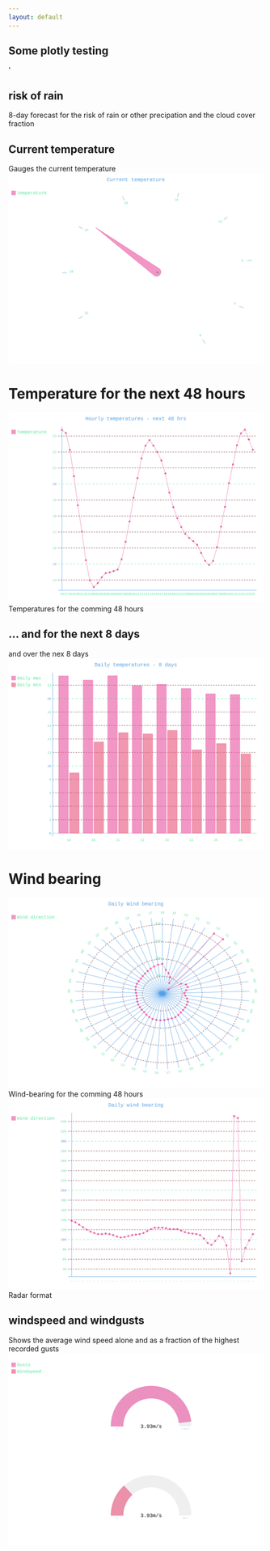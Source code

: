 ```yaml
---
layout: default
---
```


## Some plotly testing
<script src="https://cdn.plot.ly/plotly-latest.min.js"></script>

<div class="center">
<div id="2034612f-e026-43a9-b7fb-8b9cd139bfea" style="height: 100%; width: 100%;" class="plotly-graph-div"></div>

<script type="text/javascript">window.PLOTLYENV=window.PLOTLYENV || {};window.PLOTLYENV.BASE_URL="https://plot.ly";Plotly.newPlot("2034612f-e026-43a9-b7fb-8b9cd139bfea", [{"type": "scatter", "r": [3.85, 4.05, 4.21, 4.29, 4.35, 4.39, 4.43, 4.49, 4.64, 4.81, 4.95, 5.01, 5.04, 5.09, 5.15, 5.23, 5.39, 5.58, 5.81, 6, 6.16, 6.27, 6.27, 6.1, 5.82, 5.52, 5.22, 4.88, 4.54, 4.24, 3.95, 3.65, 3.31, 2.95, 2.62, 2.32, 2.05, 1.84, 1.6, 1.39, 1.35, 1.38, 1.67, 2.62, 1.63, 1.94, 1.42, 1.54, 2.52], "t": [138, 135, 130, 125, 120, 116, 113, 111, 111, 112, 111, 109, 106, 104, 105, 107, 109, 110, 111, 113, 117, 121, 124, 124, 124, 123, 121, 121, 121, 118, 115, 113, 112, 111, 109, 102, 93, 89, 97, 107, 104, 88, 31, 351, 347, 56, 83, 98, 111], "mode": "lines", "name": "Wind direction", "text": [16, 17, 18, 19, 20, 21, 22, 23, 0, 1, 2, 3, 4, 5, 6, 7, 8, 9, 10, 11, 12, 13, 14, 15, 16, 17, 18, 19, 20, 21, 22, 23, 0, 1, 2, 3, 4, 5, 6, 7, 8, 9, 10, 11, 12, 13, 14, 15, 16], "marker": {"color": "none", "line": {"color": "#E95355", "width": 2}}}, {"type": "scatter", "r": [3.85, 3.85, 3.85, 3.85, 3.85], "t": [138, 138, 138, 138, 138], "mode": "markers", "name": "time=now", "marker": {"color": "none", "line": {"color": "#E95355", "width": 2}}}], {"title": "Wind direction and -speed", "showlegend": false, "font": {"size": 16}, "legend": {"font": {"size": 16}}, "radialaxis": {"ticksuffix": "m/s"}, "orientation": -90}, {"showLink": true, "linkText": "Export to plot.ly"})
</script>'
</div>

## risk of rain
<div class="lr">
<div class="left">
<object data="svg/rain.svg" type="image/svg+xml" id="mySVG"></object>
</div>
  <div class = "right"> 8-day forecast for the risk of rain or other precipation and the cloud cover fraction </div>
</div>


## Current temperature
<div class="lr">
  <span class = "left"> Gauges the current temperature </span>
  <span class = "right"><img src="svg/temp_now.svg" /></span>
</div>


# Temperature for the next 48 hours
<div class="lr">
  <span class = "left"> <img src="svg/temp_overday.svg" /> </span>
  <span class = "right"> Temperatures for the comming 48 hours </span>
</div>


## ... and for the next 8 days
<div class="lr">
  <span class = "left"> and over the nex 8 days </span>
  <span class = "right"><img src="svg/temp_overdays.svg" /></span>
</div>

# Wind bearing
<div class="lr">
  <span class = "left"> <img src="svg/windbearing_line.svg" /> </span>
  <span class = "right"> Wind-bearing for the comming 48 hours </span>
</div>

<div class="lr">
  <span class = "left"> <img src="svg/windbearing_radar.svg" /> </span>
  <span class = "right"> Radar format </span>
</div>


## windspeed and windgusts
<div class="lr">
  <span class = "left"> Shows the average wind speed alone and as a fraction of the highest recorded gusts </span>
  <span class = "right"><img src="svg/windspeed.svg" /></span>
</div>
